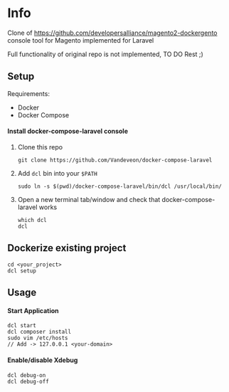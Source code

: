 # Info

Clone of https://github.com/developersalliance/magento2-dockergento console tool for Magento implemented for Laravel

Full functionality of original repo is not implemented, TO DO Rest ;) 

## Setup

Requirements:

- Docker
- Docker Compose

#### Install docker-compose-laravel console

1. Clone this repo

    ```
    git clone https://github.com/Vandeveon/docker-compose-laravel
    ```

2. Add `dcl` bin into your `$PATH`

    ```
    sudo ln -s $(pwd)/docker-compose-laravel/bin/dcl /usr/local/bin/
    ```

3. Open a new terminal tab/window and check that docker-compose-laravel works
    
    ```
    which dcl
    dcl
    ```


## Dockerize existing project

```
cd <your_project>
dcl setup
```

## Usage

#### Start Application

```
dcl start
dcl composer install
sudo vim /etc/hosts
// Add -> 127.0.0.1 <your-domain>
```
#### Enable/disable Xdebug

```
dcl debug-on
dcl debug-off
```